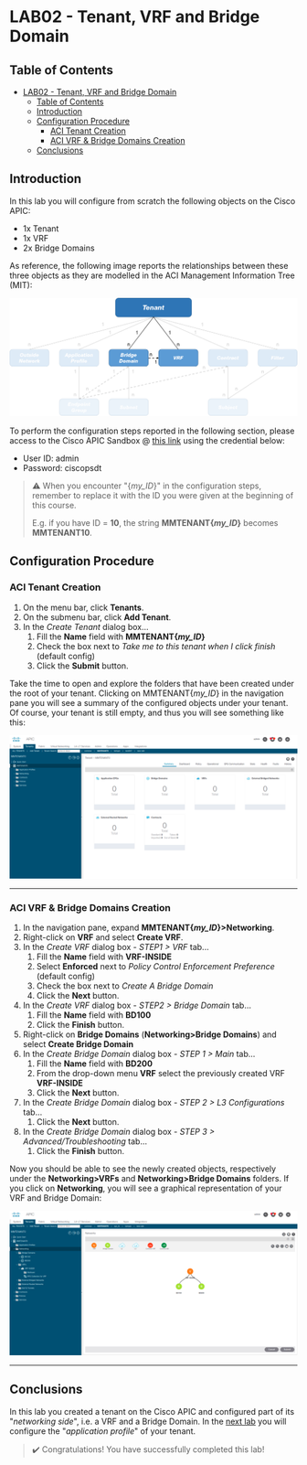 # LAB02 - Tenant, VRF and Bridge Domain

## Table of Contents
- [LAB02 - Tenant, VRF and Bridge Domain](#lab02---tenant-vrf-and-bridge-domain)
  - [Table of Contents](#table-of-contents)
  - [Introduction](#introduction)
  - [Configuration Procedure](#configuration-procedure)
    - [ACI Tenant Creation](#aci-tenant-creation)
    - [ACI VRF & Bridge Domains Creation](#aci-vrf--bridge-domains-creation)
  - [Conclusions](#conclusions)

## Introduction

In this lab you will configure from scratch the following objects on the Cisco APIC:
- 1x Tenant
- 1x VRF
- 2x Bridge Domains

As reference, the following image reports the relationships between these three objects as they are modelled in the ACI Management Information Tree (MIT):

![mit](images/mit.png)

To perform the configuration steps reported in the following section, please access to the Cisco APIC Sandbox @ [this link](https://sandboxapicdc.cisco.com/#) using the credential below:

- User ID: admin
- Password: ciscopsdt

> :warning: When you encounter "{*my_ID*}" in the configuration steps, remember to replace it with the ID you were given at the beginning of this course.
> 
> E.g. if you have ID = **10**, the string **MMTENANT{*my_ID*}** becomes **MMTENANT10**.

## Configuration Procedure

### ACI Tenant Creation

1. On the menu bar, click **Tenants**.
2. On the submenu bar, click **Add Tenant**.
3. In the _Create Tenant_ dialog box...
   1. Fill the **Name** field with **MMTENANT{*my_ID*}**
   2. Check the box next to _Take me to this tenant when I click finish_ (default config)
   3. Click the **Submit** button.

Take the time to open and explore the folders that have been created under the root of your tenant. Clicking on MMTENANT{*my_ID*} in the navigation pane you will see a summary of the configured objects under your tenant. Of course, your tenant is still empty, and thus you will see something like this:

![tenant_summary](images/tenant_summary.png)

---

### ACI VRF & Bridge Domains Creation

1. In the navigation pane, expand **MMTENANT{*my_ID*}>Networking**.
2. Right-click on **VRF** and select **Create VRF**.
3. In the _Create VRF_ dialog box - _STEP1 > VRF_ tab...
   1. Fill the **Name** field with **VRF-INSIDE**
   2. Select **Enforced** next to _Policy Control Enforcement Preference_ (default config)
   3. Check the box next to _Create A Bridge Domain_
   4. Click the **Next** button.
4. In the _Create VRF_ dialog box - _STEP2 > Bridge Domain_ tab...
   1. Fill the **Name** field with **BD100**
   2. Click the **Finish** button.
5. Right-click on **Bridge Domains** (**Networking>Bridge Domains**) and select **Create Bridge Domain**
6. In the _Create Bridge Domain_ dialog box - _STEP 1 > Main_ tab...
   1. Fill the **Name** field with **BD200**
   2. From the drop-down menu **VRF** select the previously created VRF **VRF-INSIDE**
   3. Click the **Next** button.
7. In the _Create Bridge Domain_ dialog box - _STEP 2 > L3 Configurations_ tab...
   1. Click the **Next** button.
8. In the _Create Bridge Domain_ dialog box - _STEP 3 > Advanced/Troubleshooting_ tab...
   1. Click the **Finish** button.


Now you should be able to see the newly created objects, respectively under the **Networking>VRFs** and **Networking>Bridge Domains** folders. If you click on **Networking**, you will see a graphical representation of your VRF and Bridge Domain:

![vrf_bridgedomain](images/vrf_bridgedomain.png)

---

## Conclusions

In this lab you created a tenant on the Cisco APIC and configured part of its "_networking side_", i.e. a VRF and a Bridge Domain. In the [next lab](../LAB3/LAB03_instructions.md) you will configure the "_application profile_" of your tenant.

> :heavy_check_mark: Congratulations! You have successfully completed this lab!

